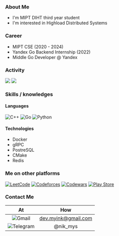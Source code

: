 ### About Me
- I'm MIPT DIHT third year student
- I'm interested in Highload Distributed Systems

### Career
- MIPT CSE (2020 - 2024)
- Yandex Go Backend Internship (2022) 
- Middle Go Developer @ Yandex

### Activity

![](http://github-profile-summary-cards.vercel.app/api/cards/repos-per-language?username=nikmy&theme=dracula)
![](http://github-profile-summary-cards.vercel.app/api/cards/stats?username=nikmy&theme=dracula)

### Skills / knowledges

#### Languages
![C++](https://img.shields.io/badge/c++-%2300599C.svg?style=for-the-badge&logo=c%2B%2B&logoColor=white)
![Go](https://img.shields.io/badge/go-%2300ADD8.svg?style=for-the-badge&logo=go&logoColor=white)
![Python](https://img.shields.io/badge/python-3670A0?style=for-the-badge&logo=python&logoColor=ffdd54)

#### Technologies
- Docker  
- gRPC  
- PostreSQL
- CMake
- Redis


### Me on other platforms
[![LeetCode](https://img.shields.io/badge/LeetCode-000000?style=for-the-badge&logo=LeetCode&logoColor=#d16c06)](https://leetcode.com/nikmy/)
[![Codeforces](https://img.shields.io/badge/Codeforces-445f9d?style=for-the-badge&logo=Codeforces&logoColor=white)](https://codeforces.com/profile/root_kali)
[![Codewars](https://img.shields.io/badge/Codewars-B1361E?style=for-the-badge&logo=codewars&logoColor=grey)](https://www.codewars.com/users/nikmy)
[![Play Store](https://img.shields.io/badge/Google_Play-414141?style=for-the-badge&logo=google-play&logoColor=white)](https://play.google.com/store/apps/dev?id=5662696250176047121)

### Contact Me
| At | How |
|:-----:|:---:|
| ![Gmail](https://img.shields.io/badge/Gmail-D14836?style=for-the-badge&logo=gmail&logoColor=white) | dev.myink@gmail.com |
| ![Telegram](https://img.shields.io/badge/Telegram-2CA5E0?style=for-the-badge&logo=telegram&logoColor=white) | @nik_mys |
